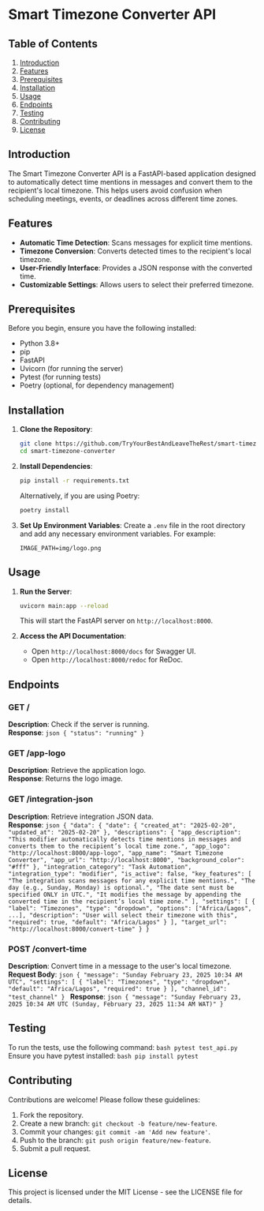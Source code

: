 # Smart Timezone Converter API

## Table of Contents
1. [Introduction](#introduction)
2. [Features](#features)
3. [Prerequisites](#prerequisites)
4. [Installation](#installation)
5. [Usage](#usage)
6. [Endpoints](#endpoints)
7. [Testing](#testing)
8. [Contributing](#contributing)
9. [License](#license)

## Introduction
The Smart Timezone Converter API is a FastAPI-based application designed to automatically detect time mentions in messages and convert them to the recipient's local timezone. This helps users avoid confusion when scheduling meetings, events, or deadlines across different time zones.

## Features
- **Automatic Time Detection**: Scans messages for explicit time mentions.
- **Timezone Conversion**: Converts detected times to the recipient's local timezone.
- **User-Friendly Interface**: Provides a JSON response with the converted time.
- **Customizable Settings**: Allows users to select their preferred timezone.

## Prerequisites
Before you begin, ensure you have the following installed:
- Python 3.8+
- pip
- FastAPI
- Uvicorn (for running the server)
- Pytest (for running tests)
- Poetry (optional, for dependency management)

## Installation
1. **Clone the Repository**:
    ```bash
    git clone https://github.com/TryYourBestAndLeaveTheRest/smart-timezone-converter.git
    cd smart-timezone-converter
    ```
2. **Install Dependencies**:
    ```bash
    pip install -r requirements.txt
    ```
    Alternatively, if you are using Poetry:
    ```bash
    poetry install
    ```
3. **Set Up Environment Variables**:
    Create a `.env` file in the root directory and add any necessary environment variables. For example:
    ```env
    IMAGE_PATH=img/logo.png
    ```

## Usage
1. **Run the Server**:
    ```bash
    uvicorn main:app --reload
    ```
    This will start the FastAPI server on `http://localhost:8000`.

2. **Access the API Documentation**:
    - Open `http://localhost:8000/docs` for Swagger UI.
    - Open `http://localhost:8000/redoc` for ReDoc.

## Endpoints

### GET /
**Description**: Check if the server is running.  
**Response**:
    ```json
    {
      "status": "running"
    }
    ```

### GET /app-logo
**Description**: Retrieve the application logo.  
**Response**: Returns the logo image.

### GET /integration-json
**Description**: Retrieve integration JSON data.  
**Response**:
    ```json
    {
      "data": {
         "date": {
            "created_at": "2025-02-20",
            "updated_at": "2025-02-20"
         },
         "descriptions": {
            "app_description": "This modifier automatically detects time mentions in messages and converts them to the recipient’s local time zone.",
            "app_logo": "http://localhost:8000/app-logo",
            "app_name": "Smart Timezone Converter",
            "app_url": "http://localhost:8000",
            "background_color": "#fff"
         },
         "integration_category": "Task Automation",
         "integration_type": "modifier",
         "is_active": false,
         "key_features": [
            "The integration scans messages for any explicit time mentions.",
            "The day (e.g., Sunday, Monday) is optional.",
            "The date sent must be specified ONLY in UTC.",
            "It modifies the message by appending the converted time in the recipient’s local time zone."
         ],
         "settings": [
            {
              "label": "Timezones",
              "type": "dropdown",
              "options": ["Africa/Lagos", ...],
              "description": "User will select their timezone with this",
              "required": true,
              "default": "Africa/Lagos"
            }
         ],
         "target_url": "http://localhost:8000/convert-time"
      }
    }
    ```

### POST /convert-time
**Description**: Convert time in a message to the user's local timezone.  
**Request Body**:
    ```json
    {
      "message": "Sunday February 23, 2025 10:34 AM UTC",
      "settings": [
         {
            "label": "Timezones",
            "type": "dropdown",
            "default": "Africa/Lagos",
            "required": true
         }
      ],
      "channel_id": "test_channel"
    }
    ```
**Response**:
    ```json
    {
      "message": "Sunday February 23, 2025 10:34 AM UTC (Sunday, February 23, 2025 11:34 AM WAT)"
    }
    ```

## Testing
To run the tests, use the following command:
    ```bash
    pytest test_api.py
    ```
Ensure you have pytest installed:
    ```bash
    pip install pytest
    ```

## Contributing
Contributions are welcome! Please follow these guidelines:
1. Fork the repository.
2. Create a new branch: `git checkout -b feature/new-feature`.
3. Commit your changes: `git commit -am 'Add new feature'`.
4. Push to the branch: `git push origin feature/new-feature`.
5. Submit a pull request.

## License
This project is licensed under the MIT License - see the LICENSE file for details.